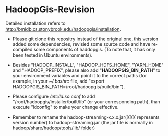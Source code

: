 # HadoopGis-Revision
  
 Detailed installation refers to http://bmidb.cs.stonybrook.edu/hadoopgis/installation.
 
 - Please git clone this repositry instead of the original one, this version added some dependencies, revisied some source code and have re-compiled some components of haddopgis. (To note that, it has only been tested in Ubuntu environments).

 - Besides "HADOOP_INSTALL", "HADOOP_HDFS_HOME", "YARN_HOME" and "HADOOP_PREFIX", please also add "**HADOOPGIS_BIN_PATH**" to your environment variables and point it to the correct paths (for example, in your *~/.bashrc* file, add "export HADOOPGIS_BIN_PATH=/root/hadoopgis/build/bin").

  - Please configure */etc/ld.so.conf* to add "/root/hadoopgis/installer/built/lib" (or your corresponding path), than execute "ldconfig" to make your change effective.

 - Remember to rename the hadoop-streaming-x.x.x.jar(*XXX* represents version number) to hadoop-streaming.jar (the jar file is normally in hadoop/share/hadoop/tools/lib/ folder)
